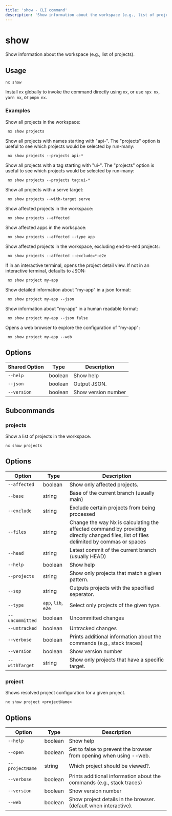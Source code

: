 ```yaml
---
title: 'show - CLI command'
description: 'Show information about the workspace (e.g., list of projects).'
---
```


# show

Show information about the workspace (e.g., list of projects).

## Usage

```shell
nx show
```

Install `nx` globally to invoke the command directly using `nx`, or use `npx nx`, `yarn nx`, or `pnpm nx`.

### Examples

Show all projects in the workspace:

```shell
 nx show projects
```

Show all projects with names starting with "api-". The "projects" option is useful to see which projects would be selected by run-many:

```shell
 nx show projects --projects api-*
```

Show all projects with a tag starting with "ui-". The "projects" option is useful to see which projects would be selected by run-many:

```shell
 nx show projects --projects tag:ui-*
```

Show all projects with a serve target:

```shell
 nx show projects --with-target serve
```

Show affected projects in the workspace:

```shell
 nx show projects --affected
```

Show affected apps in the workspace:

```shell
 nx show projects --affected --type app
```

Show affected projects in the workspace, excluding end-to-end projects:

```shell
 nx show projects --affected --exclude=*-e2e
```

If in an interactive terminal, opens the project detail view. If not in an interactive terminal, defaults to JSON:

```shell
 nx show project my-app
```

Show detailed information about "my-app" in a json format:

```shell
 nx show project my-app --json
```

Show information about "my-app" in a human readable format:

```shell
 nx show project my-app --json false
```

Opens a web browser to explore the configuration of "my-app":

```shell
 nx show project my-app --web
```

## Options

| Shared Option | Type    | Description         |
| ------------- | ------- | ------------------- |
| `--help`      | boolean | Show help           |
| `--json`      | boolean | Output JSON.        |
| `--version`   | boolean | Show version number |

## Subcommands

### projects

Show a list of projects in the workspace.

```shell
nx show projects
```

## Options

| Option          | Type                | Description                                                                                                                            |
| --------------- | ------------------- | -------------------------------------------------------------------------------------------------------------------------------------- |
| `--affected`    | boolean             | Show only affected projects.                                                                                                           |
| `--base`        | string              | Base of the current branch (usually main)                                                                                              |
| `--exclude`     | string              | Exclude certain projects from being processed                                                                                          |
| `--files`       | string              | Change the way Nx is calculating the affected command by providing directly changed files, list of files delimited by commas or spaces |
| `--head`        | string              | Latest commit of the current branch (usually HEAD)                                                                                     |
| `--help`        | boolean             | Show help                                                                                                                              |
| `--projects`    | string              | Show only projects that match a given pattern.                                                                                         |
| `--sep`         | string              | Outputs projects with the specified seperator.                                                                                         |
| `--type`        | `app`, `lib`, `e2e` | Select only projects of the given type.                                                                                                |
| `--uncommitted` | boolean             | Uncommitted changes                                                                                                                    |
| `--untracked`   | boolean             | Untracked changes                                                                                                                      |
| `--verbose`     | boolean             | Prints additional information about the commands (e.g., stack traces)                                                                  |
| `--version`     | boolean             | Show version number                                                                                                                    |
| `--withTarget`  | string              | Show only projects that have a specific target.                                                                                        |

### project

Shows resolved project configuration for a given project.

```shell
nx show project <projectName>
```

## Options

| Option          | Type    | Description                                                           |
| --------------- | ------- | --------------------------------------------------------------------- |
| `--help`        | boolean | Show help                                                             |
| `--open`        | boolean | Set to false to prevent the browser from opening when using --web.    |
| `--projectName` | string  | Which project should be viewed?.                                      |
| `--verbose`     | boolean | Prints additional information about the commands (e.g., stack traces) |
| `--version`     | boolean | Show version number                                                   |
| `--web`         | boolean | Show project details in the browser. (default when interactive).      |
